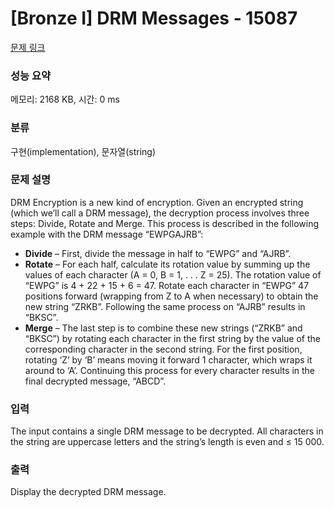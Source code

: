 # [Bronze I] DRM Messages - 15087 

[문제 링크](https://www.acmicpc.net/problem/15087) 

### 성능 요약

메모리: 2168 KB, 시간: 0 ms

### 분류

구현(implementation), 문자열(string)

### 문제 설명

<p>DRM Encryption is a new kind of encryption. Given an encrypted string (which we’ll call a DRM message), the decryption process involves three steps: Divide, Rotate and Merge. This process is described in the following example with the DRM message “EWPGAJRB”:</p>

<ul>
	<li><strong>Divide</strong> – First, divide the message in half to “EWPG” and “AJRB”.</li>
	<li><strong>Rotate</strong> – For each half, calculate its rotation value by summing up the values of each character (A = 0, B = 1, . . . Z = 25). The rotation value of “EWPG” is 4 + 22 + 15 + 6 = 47. Rotate each character in “EWPG” 47 positions forward (wrapping from Z to A when necessary) to obtain the new string “ZRKB”. Following the same process on “AJRB” results in “BKSC”.</li>
	<li><strong>Merge</strong> – The last step is to combine these new strings (“ZRKB” and “BKSC”) by rotating each character in the first string by the value of the corresponding character in the second string. For the first position, rotating ‘Z’ by ‘B’ means moving it forward 1 character, which wraps it around to ‘A’. Continuing this process for every character results in the final decrypted message, “ABCD”.</li>
</ul>

### 입력 

 <p>The input contains a single DRM message to be decrypted. All characters in the string are uppercase letters and the string’s length is even and ≤ 15 000.</p>

### 출력 

 <p>Display the decrypted DRM message.</p>

